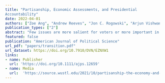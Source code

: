 ```yaml
---
title: "Partisanship, Economic Assessments, and Presidential
Accountability"
date: 2022-04-01
authors: ["Zoe Ang", "Andrew Reeves", "Jon C. Rogowski", "Arjun Vishwanath"]
publication_types: ["2"]
abstract: "Few issues are more salient for voters or more important in political decision making than economic conditions, and no American public official is more closely associated with the economy than the president. Existing scholarship disagrees, however, about how partisan loyalties affect economic evaluations. We study how partisan control of the presidency affects economic perceptions using nine waves of panel data collected around the 2016 presidential election from a national probability sample. We find that while individual-level perceptions are largely stable across time, the change in partisan control of the White House was associated with more positive evaluations among Republicans and more negative evaluations among Democrats. However, these eects are statistically significant yet substantively modest in magnitude. Our results indicate that partisanship is less strongly associated with economic assessments than previous scholarship has claimed and suggest more sanguine conclusions about the prospects for presidential accountability even in a partisan era."
featured: false
publication: "American Journal of Political Science"
url_pdf: "papers/transition.pdf"
url_dataset: https://doi.org/10.7910/DVN/EZNXW1
links:
- name: Publisher
  url: 'https://doi.org/10.1111/ajps.12659'
- name: Media
  url:  'https://source.wustl.edu/2021/10/partisanship-the-economy-and-presidential-accountability/'
---
```


